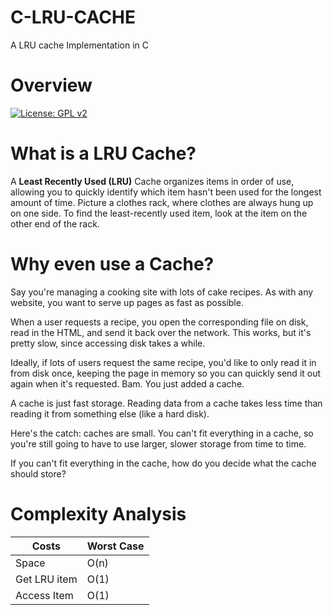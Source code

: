 # C-LRU-CACHE
A LRU cache Implementation in C

# Overview
[![License: GPL v2](https://img.shields.io/badge/License-GPL_v2-blue.svg)](https://www.gnu.org/licenses/old-licenses/gpl-2.0.en.html)

# What is a LRU Cache?

A **Least Recently Used (LRU)** Cache organizes items in order of use, allowing you to quickly identify which item hasn't been used for the longest amount of time.
Picture a clothes rack, where clothes are always hung up on one side. To find the least-recently used item, look at the item on the other end of the rack. 

# Why even use a Cache?
Say you're managing a cooking site with lots of cake recipes. As with any website, you want to serve up pages as fast as possible.

When a user requests a recipe, you open the corresponding file on disk, read in the HTML, and send it back over the network. This works, but it's pretty slow, since accessing disk takes a while.

Ideally, if lots of users request the same recipe, you'd like to only read it in from disk once, keeping the page in memory so you can quickly send it out again when it's requested. Bam. You just added a cache.

A cache is just fast storage. Reading data from a cache takes less time than reading it from something else (like a hard disk).

Here's the catch: caches are small. You can't fit everything in a cache, so you're still going to have to use larger, slower storage from time to time.

If you can't fit everything in the cache, how do you decide what the cache should store? 


# Complexity Analysis

| Costs       |  Worst Case |
| ----------- | ----------- |
| Space       |  O(n)       |
| Get LRU item|  O(1)       |
| Access Item |  O(1)       |
